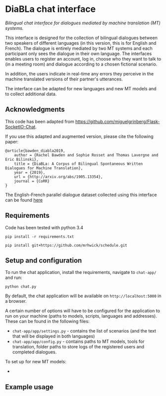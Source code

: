 # DiaBLa chat interface

*Bilingual chat interface for dialogues mediated by machine translation (MT) systems.*

This interface is designed for the collection of bilingual dialogues between two speakers of different languages (in this version, this is for English and French). The dialogue is entirely mediated by two MT systems and each participant only sees the dialogue in their own language. The interfaces enables users to register an account, log in, choose who they want to talk to (in a meeting room) and dialogue according to a chosen fictional scenario. 

In addition, the users indicate in real-time any errors they perceive in the machine translated versions of their partner's utterances.

The interface can be adapted for new languages and new MT models and to collect additional data.

## Acknowledgments

This code has been adapted from https://github.com/miguelgrinberg/Flask-SocketIO-Chat.

If you use this adapted and augmented version, please cite the following paper:

```
@article{bawden_diabla2019,
    author = {Rachel Bawden and Sophie Rosset and Thomas Lavergne and Eric Bilinski},
    title = {DiaBLa: A Corpus of Bilingual Spontaneous Written Dialogues for Machine Translation},
    year = {2019},
    url = {http://arxiv.org/abs/1905.13354},
    journal = {CoRR}
}
```

The English-French parallel dialogue dataset collected using this interface can be found [here](https://github.com/rbawden/DiaBLa-dataset)

## Requirements

Code has been tested with python 3.4

`pip install -r requirements.txt`

`pip install git+https://github.com/mrhwick/schedule.git`


## Setup and configuration

To run the chat application, install the requirements, navigate to `chat-app/` and run:

`python chat.py`

By default, the chat application will be available on `http://localhost:5000` in a browser.

A certain number of options will have to be configured for the application to run on your machine (paths to models, scripts, languages and addresses). These can be found in the following files:

- `chat-app/app/settings.py` - contains the list of scenarios (and the text that will be displayed in both languages)
- `chat-app/app/config.py` - contains paths to MT models, tools for translation, folder paths to store logs of the registered users and completed dialogues.

To set up for new MT models:

- 

## Example usage
